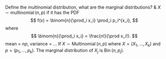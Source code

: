 Define the multinomial distribution, what are the marginal distributions?
&
$X \sim \operatorname{multinomial}(n, p)$ if it has the PDF
$$
f(x) = \binom{n}{\prod_i x_i} \prod_i p_i^{x_i},
$$
where
$$
\binom{n}{\prod_i x_i} = \frac{n!}{\prod x_i!}.
$$
mean = $np$, variance = ...
If $X \sim \operatorname{Multinomial}(n, p)$ where $X = (X_1, \dots, X_k)$ and $p = (p_1, \dots, p_k)$. The marginal distribution of $X_j$ is $\operatorname{Bin}(n, p_j)$.
<!--SR:!2023-05-09,2,150-->